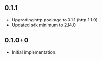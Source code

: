 ## 0.1.1

* Upgrading http package to 0.1.1 (http 1.1.0)
* Updated sdk minimum to 2.14.0

## 0.1.0+0

* Initial implementation.

